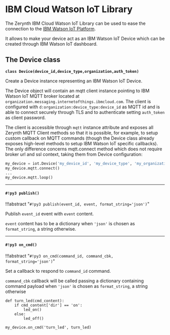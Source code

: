# IBM Cloud Watson IoT Library

The Zerynth IBM Cloud Watson IoT Library can be used to ease the connection to the [IBM Watson IoT Platform](https://internetofthings.ibmcloud.com/).

It allows to make your device act as an IBM Watson IoT Device which can be created through IBM Watson IoT dashboard.

## The Device class


**`class Device(device_id,device_type,organization,auth_token)`**

Create a Device instance representing an IBM Watson IoT Device.

The Device object will contain an mqtt client instance pointing to IBM Watson IoT MQTT broker located at `organization.messaging.internetofthings.ibmcloud.com`.
The client is configured with `d:organization:device_type:device_id` as MQTT id and is able to connect securely through TLS and to authenticate setting `auth_token` as client password.

The client is accessible through `mqtt` instance attribute and exposes all Zerynth MQTT Client methods so that it is possible, for example, to setup
custom callback on MQTT commands (though the Device class already exposes high-level methods to setup IBM Watson IoT specific callbacks).
The only difference concerns mqtt.connect method which does not require broker url and ssl context, taking them from Device configuration:

```python
my_device = iot.Device('my_device_id', 'my_device_type', 'my_organization', 'auth_token')
my_device.mqtt.connect()
...
my_device.mqtt.loop()
```


---
#### `#!py3 publish()`

!!!abstract "`#!py3 publish(event_id, event, format_string='json')`"

Publish `event_id` event with `event` content.

`event` content has to be a dictionary when `'json'` is chosen as `format_string`, a string otherwise.


---
#### `#!py3 on_cmd()`

!!!abstract "`#!py3 on_cmd(command_id, command_cbk, format_string='json')`"

Set a callback to respond to `command_id` command.

`command_cbk` callback will be called passing a dictionary containing command payload when `'json'` is chosen as `format_string`, a string otherwise

```
def turn_led(cmd_content):
    if cmd_content['dir'] == 'on':
        led_on()
    else:
        led_off()

my_device.on_cmd('turn_led', turn_led)
```
<!--stackedit_data:
eyJoaXN0b3J5IjpbLTg5MzkzMjgyMl19
-->